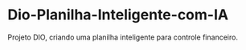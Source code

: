 # Dio-Planilha-Inteligente-com-IA
Projeto DIO, criando uma planilha inteligente para controle financeiro.
